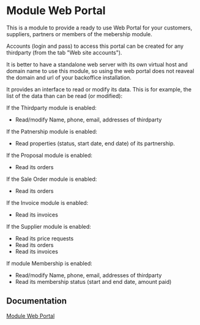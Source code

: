 Module Web Portal
================

This is a module to provide a ready to use Web Portal for your customers, suppliers, partners or members of the mebership module.

Accounts (login and pass) to access this portal can be created for any thirdparty (from the tab "Web site accounts").

It is better to have a standalone web server with its own virtual host and domain name to use this module, so using the web portal does not
reaveal the domain and url of your backoffice installation. 


It provides an interface to read or modify its data. This is for example, the list of the data than can be read (or modified):

If the Thirdparty module is enabled:
* Read/modify Name, phone, email, addresses of thirdparty

If the Patnership module is enabled:
* Read properties (status, start date, end date) of its partnership.

If the Proposal module is enabled:
* Read its orders

If the Sale Order module is enabled:
* Read its orders

If the Invoice module is enabled:
* Read its invoices

If the Supplier module is enabled:
* Read its price requests
* Read its orders
* Read its invoices

If module Membership is enabled:
* Read/modify Name, phone, email, addresses of thirdparty
* Read its membership status (start and end date, amount paid)

 

Documentation
-------------

[Module Web Portal](https://wiki.dolibarr.org/index.php/Module_Web_Portal)

